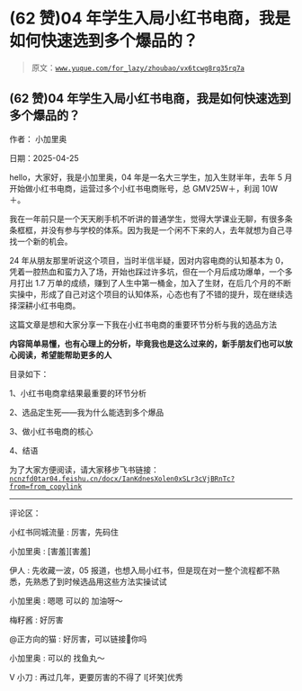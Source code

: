 # (62 赞)04 年学生入局小红书电商，我是如何快速选到多个爆品的？

> 原文：[`www.yuque.com/for_lazy/zhoubao/vx6tcwg8rq35rq7a`](https://www.yuque.com/for_lazy/zhoubao/vx6tcwg8rq35rq7a)

## (62 赞)04 年学生入局小红书电商，我是如何快速选到多个爆品的？

作者： 小加里奥

日期：2025-04-25

hello，大家好，我是小加里奥，04 年是一名大三学生，加入生财半年，去年 5 月开始做小红书电商，运营过多个小红书电商账号，总 GMV25W＋，利润 10W＋。

我在一年前只是一个天天刷手机不听讲的普通学生，觉得大学课业无聊，有很多条条框框，并没有参与学校的体系。因为我是一个闲不下来的人，去年就想为自己寻找一个新的机会。

24 年从朋友那里听说这个项目，当时半信半疑，因对内容电商的认知基本为 0，凭着一腔热血和蛮力入了场，开始也踩过许多坑，但在一个月后成功爆单，一个多月打出 1.7 万单的成绩，赚到了人生中第一桶金，加入了生财，在后几个月的不断实操中，形成了自己对这个项目的认知体系，心态也有了不错的提升，现在继续选择深耕小红书电商。

这篇文章是想和大家分享一下我在小红书电商的重要环节分析与我的选品方法

**内容简单易懂，也有心理上的分析，毕竟我也是这么过来的，新手朋友们也可以放心阅读，希望能帮助更多的人**

目录如下：

1、小红书电商拿结果最重要的环节分析

2、选品定生死——我为什么能选到多个爆品

3、做小红书电商的核心

4、结语

为了大家方便阅读，请大家移步飞书链接：[`ncnzfd0tar04.feishu.cn/docx/IanKdnesXolen0xSLr3cVjBRnTc?from=from_copylink`](https://ncnzfd0tar04.feishu.cn/docx/IanKdnesXolen0xSLr3cVjBRnTc?from=from_copylink)

* * *

评论区：

小红书同城流量 : 厉害，先码住

小加里奥 : [害羞][害羞]

伊人 : 先收藏一波，05 报道，也想入局小红书，但是现在对一整个流程都不熟悉，先熟悉了到时候选品用这些方法实操试试

小加里奥 : 嗯嗯 可以的 加油呀～

梅籽酱 : 好厉害

@正方向的猫 : 好厉害，可以链接🔗你吗

小加里奥 : 可以的 找鱼丸～

V 小刀 : 再过几年，更要厉害的不得了 l[坏笑]优秀